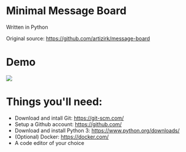 # Minimal Message Board
Written in Python

Original source: https://github.com/artizirk/message-board

# Demo
![](https://i.imgur.com/4HA9FAX.gif)

# Things you'll need:
 - Download and intall Git: https://git-scm.com/
 - Setup a Github account: https://github.com/
 - Download and install Python 3: https://www.python.org/downloads/
 - (Optional) Docker: https://docker.com/
 - A code editor of your choice
